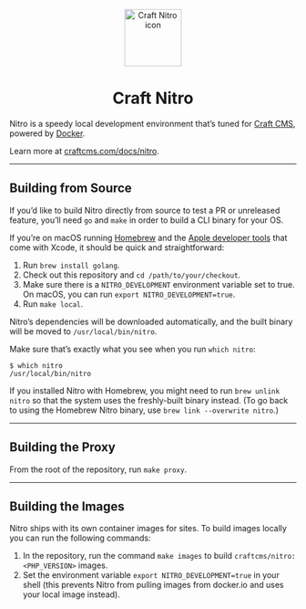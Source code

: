 <p align="center"><img src="resources/craft-nitro.svg" width="100" height="100" alt="Craft Nitro icon"></p>

<h1 align="center">Craft Nitro</h1>

Nitro is a speedy local development environment that’s tuned for [Craft CMS](https://craftcms.com/), powered by [Docker](https://www.docker.com/).

Learn more at [craftcms.com/docs/nitro](https://craftcms.com/docs/nitro/).

---

## Building from Source

If you’d like to build Nitro directly from source to test a PR or unreleased feature, you’ll need `go` and `make` in order to build a CLI binary for your OS.

If you’re on macOS running [Homebrew](https://brew.sh/) and the [Apple developer tools](https://developer.apple.com/xcode/resources/) that come with Xcode, it should be quick and straightforward:

1. Run `brew install golang`.
2. Check out this repository and `cd /path/to/your/checkout`.
3. Make sure there is a `NITRO_DEVELOPMENT` environment variable set to true. On macOS, you can run `export NITRO_DEVELOPMENT=true`.
3. Run `make local`.

Nitro’s dependencies will be downloaded automatically, and the built binary will be moved to `/usr/local/bin/nitro`.

Make sure that’s exactly what you see when you run `which nitro`:

```
$ which nitro
/usr/local/bin/nitro
```

If you installed Nitro with Homebrew, you might need to run `brew unlink nitro` so that the system uses the freshly-built binary instead. (To go back to using the Homebrew Nitro binary, use `brew link --overwrite nitro`.)

---

## Building the Proxy

From the root of the repository, run `make proxy`.

---

## Building the Images

Nitro ships with its own container images for sites. To build images locally you can run the following commands:

1. In the repository, run the command `make images` to build `craftcms/nitro:<PHP_VERSION>` images.
2. Set the environment variable `export NITRO_DEVELOPMENT=true` in your shell (this prevents Nitro from pulling images from docker.io and uses your local image instead).
